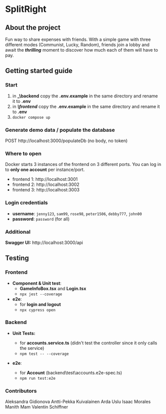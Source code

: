 # SplitRight
## About the project

Fun way to share expenses with friends. With a simple game with three different modes (Communist, Lucky, Random), friends join a lobby and await the _**thrilling**_ moment to discover how much each of them will have to pay.

## Getting started guide

### Start

1. in **_\backend** copy the **.env.example** in the same directory and rename it to **.env**
1. in **_\frontend_** copy the **.env.example** in the same directory and rename it to **.env**
1. `docker compose up`

### Generate demo data / populate the database

POST http://localhost:3000/populateDb (no body, no token)

### Where to open 
Docker starts 3 instances of the frontend on 3 different ports. You can log in to **only one account** per instance/port.
 - frontend 1: http://localhost:3001
 - frontend 2: http://localhost:3002
 - frontend 3: http://localhost:3003

### Login credentials
- **username**: `jenny123`, `sam99`, `rose98`, `peter1506`, `debby777`, `john00`
- **password**: `password` (for all)

### Additional

**Swagger UI:** http://localhost:3000/api

## Testing

### Frontend

- **Component & Unit test**: 
  - **GameInfoBox.tsx** and **Login.tsx**
  - `npx jest --coverage`
- **e2e**: 
  - for **login and logout**
  - `npx cypress open`

### Backend

- **Unit Tests:**
  - for **accounts.service.ts** (didn't test the controller since it only calls the service)
  - `npm test -- --coverage`

- **e2e**: 
  - for **Account** (backend\test\accounts.e2e-spec.ts)
  - `npm run test:e2e`

### Contributors

Aleksandra Gidionova
Antti-Pekka Kuivalainen
Arda Uslu
Isaac Morales
Manith Mam
Valentin Schiffner
